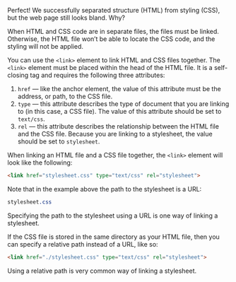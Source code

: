 Perfect! We successfully separated structure (HTML) from styling (CSS), but the web page still looks bland. Why?

When HTML and CSS code are in separate files, the files must be linked. Otherwise, the HTML file won’t be able to locate the CSS code, and the styling will not be applied.

You can use the `<link>` element to link HTML and CSS files together. The `<link>` element must be placed within the head of the HTML file. It is a self-closing tag and requires the following three attributes:

1. `href` — like the anchor element, the value of this attribute must be the address, or path, to the CSS file.
2. `type` — this attribute describes the type of document that you are linking to (in this case, a CSS file). The value of this attribute should be set to `text/css`.
3. `rel` — this attribute describes the relationship between the HTML file and the CSS file. Because you are linking to a stylesheet, the value should be set to `stylesheet`.

When linking an HTML file and a CSS file together, the `<link>` element will look like the following:
```html
<link href="stylesheet.css" type="text/css" rel="stylesheet">
```

Note that in the example above the path to the stylesheet is a URL:
```css
stylesheet.css
```

Specifying the path to the stylesheet using a URL is one way of linking a stylesheet.

If the CSS file is stored in the same directory as your HTML file, then you can specify a relative path instead of a URL, like so:
```html
<link href="./stylesheet.css" type="text/css" rel="stylesheet">
```

Using a relative path is very common way of linking a stylesheet.


